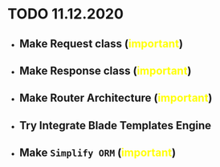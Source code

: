 # TODO 11.12.2020

- ## Make **Request** class (<span style="color:yellow;font-weight:bold">important</span>)
- ## Make **Response** class (<span style="color:yellow;font-weight:bold">important</span>)
- ## Make **Router Architecture** (<span style="color:yellow;font-weight:bold">important</span>)
- ## Try Integrate **Blade Templates Engine**
- ## Make `Simplify ORM` (<span style="color:yellow;font-weight:bold">important</span>)
